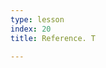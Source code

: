 ```yaml
---
type: lesson
index: 20
title: Reference. T

---
```



<!--stackedit_data:
eyJwcm9wZXJ0aWVzIjoic3RhdHVzOiBkcmFmdFxuZXh0ZW5zaW
9uczpcbiAgcHJlc2V0OiBnZm1cbiIsImhpc3RvcnkiOlsxNTg5
NzgwNTM1LDk1NzY2MjIxMiwtMTg2OTA4NjcxOF19
-->